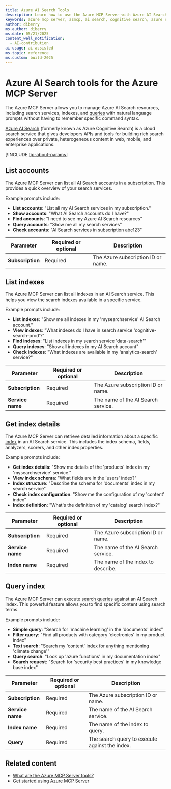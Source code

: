 ```yaml
---
title: Azure AI Search Tools 
description: Learn how to use the Azure MCP Server with Azure AI Search.
keywords: azure mcp server, azmcp, ai search, cognitive search, azure search
author: diberry
ms.author: diberry
ms.date: 05/21/2025
content_well_notification: 
  - AI-contribution
ai-usage: ai-assisted
ms.topic: reference
ms.custom: build-2025
--- 
```

# Azure AI Search tools for the Azure MCP Server

The Azure MCP Server allows you to manage Azure AI Search resources, including search services, indexes, and [queries](/azure/search/query-simple-syntax) with natural language prompts without having to remember specific command syntax.

[Azure AI Search](/azure/search/) (formerly known as Azure Cognitive Search) is a cloud search service that gives developers APIs and tools for building rich search experiences over private, heterogeneous content in web, mobile, and enterprise applications.

[!INCLUDE [tip-about-params](../includes/tools/parameter-consideration.md)]

## List accounts

The Azure MCP Server can list all AI Search accounts in a subscription. This provides a quick overview of your search services.

Example prompts include:

- **List accounts**: "List all my AI Search services in my subscription."
- **Show accounts**: "What AI Search accounts do I have?"
- **Find accounts**: "I need to see my Azure AI Search resources"
- **Query accounts**: "Show me all my search services"
- **Check accounts**: "AI Search services in subscription abc123"

| Parameter | Required or optional | Description |
|-----------|-------------|-------------|
| **Subscription** | Required | The Azure subscription ID or name.  |

## List indexes

The Azure MCP Server can list all indexes in an AI Search service. This helps you view the search indexes available in a specific service.

Example prompts include:

- **List indexes**: "Show me all indexes in my 'mysearchservice' AI Search account."
- **View indexes**: "What indexes do I have in search service 'cognitive-search-prod'?"
- **Find indexes**: "List indexes in my search service 'data-search'"
- **Query indexes**: "Show all indexes in my AI Search account"
- **Check indexes**: "What indexes are available in my 'analytics-search' service?"

| Parameter | Required or optional | Description |
|-----------|-------------|-------------|
| **Subscription** | Required | The Azure subscription ID or name. |
| **Service name** | Required | The name of the AI Search service. |

## Get index details

The Azure MCP Server can retrieve detailed information about a specific [index](/azure/search/search-what-is-an-index) in an AI Search service. This includes the index schema, fields, analyzers, scorers, and other index properties.

Example prompts include:

- **Get index details**: "Show me details of the 'products' index in my 'mysearchservice' service."
- **View index schema**: "What fields are in the 'users' index?"
- **Index structure**: "Describe the schema for 'documents' index in my search service"
- **Check index configuration**: "Show me the configuration of my 'content' index"
- **Index definition**: "What's the definition of my 'catalog' search index?"

| Parameter | Required or optional | Description |
|-----------|-------------|-------------|
| **Subscription** | Required | The Azure subscription ID or name. |
| **Service name** | Required | The name of the AI Search service. |
| **Index name** | Required | The name of the index to describe. |

## Query index

The Azure MCP Server can execute [search queries](/azure/search/query-simple-syntax) against an AI Search index. This powerful feature allows you to find specific content using search terms.

Example prompts include:

- **Simple query**: "Search for 'machine learning' in the 'documents' index"
- **Filter query**: "Find all products with category 'electronics' in my product index"
- **Text search**: "Search my 'content' index for anything mentioning 'climate change'"
- **Query search**: "Look up 'azure functions' in my documentation index"
- **Search request**: "Search for 'security best practices' in my knowledge base index"

| Parameter | Required or optional | Description |
|-----------|-------------|-------------|
| **Subscription** | Required | The Azure subscription ID or name. |
| **Service name** | Required | The name of the AI Search service. |
| **Index name** | Required | The name of the index to query. |
| **Query** | Required | The search query to execute against the index. |

## Related content

- [What are the Azure MCP Server tools?](index.md)
- [Get started using Azure MCP Server](../get-started.md)
